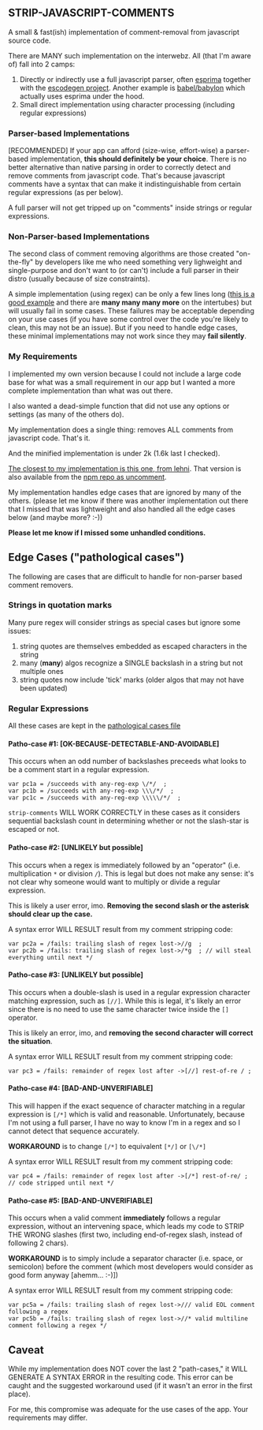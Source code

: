 ## STRIP-JAVASCRIPT-COMMENTS
A small & fast(ish) implementation of comment-removal from javascript source code.

There are MANY such implementation on the interwebz. All (that I'm aware of) fall into 2 camps:
1. Directly or indirectly use a full javascript parser, often [esprima](http://esprima.org/) together with the [escodegen project](https://github.com/estools/escodegen). Another example is [babel/babylon](https://new.babeljs.io/docs/en/babylon.html) which actually uses esprima under the hood.
2. Small direct implementation using character processing (including regular expressions)

### Parser-based Implementations
[RECOMMENDED] If your app can afford (size-wise, effort-wise) a parser-based implementation, **this should definitely be your choice**. There is no better alternative than native parsing in order to correctly detect and remove comments from javascript code. That's because javascript comments have a syntax that can make it indistinguishable from certain regular expressions (as per below).

A full parser will not get tripped up on "comments" inside strings or regular expressions.

### Non-Parser-based Implementations
The second class of comment removing algorithms are those created "on-the-fly" by developers like me who need something very lighweight and single-purpose and don't want to (or can't) include a full parser in their distro (usually because of size constraints).

A simple implementation (using regex) can be only a few lines long ([this is a good example](https://stackoverflow.com/questions/3577767/javascript-comment-stripper) and there are **many many many more** on the intertubes) but will usually fail in some cases. These failures may be acceptable depending on your use cases (if you have some control over the code you're likely to clean, this may not be an issue). But if you need to handle edge cases, these minimal implementations may not work since they may __fail silently__.

### My Requirements
I implemented my own version because I could not include a large code base for what was a small requirement in our app but I wanted a more complete implementation than what was out there. 

I also wanted a dead-simple function that did not use any options or settings (as many of the others do).

My implementation does a single thing: removes ALL comments from javascript code. That's it.

And the minified implementation is under 2k (1.6k last I checked).

[The closest to my implementation is this one, from lehni](https://github.com/lehni/uncomment.js). That version is also available 
from the [npm repo as uncomment](https://www.npmjs.com/package/uncomment).

My implementation handles edge cases that are ignored by many of the others. (please let me know if there was another implementation out there
that I missed that was lightweight and also handled all the edge cases below (and maybe more? :-))

**Please let me know if I missed some unhandled conditions.**

## Edge Cases ("pathological cases")

The following are cases that are difficult to handle for non-parser based comment removers.

### Strings in quotation marks

Many pure regex will consider strings as special cases but ignore some issues:
1. string quotes are themselves embedded as escaped characters in the string
2. many (__many__) algos recognize a SINGLE backslash in a string but not multiple ones
3. string quotes now include 'tick' marks (older algos that may not have been updated)

### Regular Expressions
All these cases are kept in the [pathological cases file](./test-cases-pathological.js)

#### Patho-case #1: [OK-BECAUSE-DETECTABLE-AND-AVOIDABLE]
This occurs when an odd number of backslashes preceeds what looks to be a comment start in a regular expression.
```
var pc1a = /succeeds with any-reg-exp \/*/  ; 
var pc1b = /succeeds with any-reg-exp \\\/*/  ; 
var pc1c = /succeeds with any-reg-exp \\\\\/*/  ; 
```
`strip-comments` WILL WORK CORRECTLY in these cases as it considers sequential backslash count in determining whether or not the slash-star is escaped or not.

#### Patho-case #2: [UNLIKELY but possible]
This occurs when a regex is immediately followed by an "operator" (i.e. multiplication `*` or division `/`). This is legal but does not make any sense: it's not clear why someone would want to multiply or divide a regular expression.

This is likely a user error, imo. **Removing the second slash or the asterisk should clear up the case.**

A syntax error WILL RESULT result from my comment stripping code:
```
var pc2a = /fails: trailing slash of regex lost->//g  ;
var pc2b = /fails: trailing slash of regex lost->/*g  ; // will steal everything until next */
```

#### Patho-case #3: [UNLIKELY but possible]
This occurs when a double-slash is used in a regular expression character matching expression, such as `[//]`. While this is legal, it's likely an error since there is no need to use the same character twice inside the `[]` operator.

This is likely an error, imo, and **removing the second character will correct the situation**.

A syntax error WILL RESULT result from my comment stripping code:
```
var pc3 = /fails: remainder of regex lost after ->[//] rest-of-re / ;
```

#### Patho-case #4: [BAD-AND-UNVERIFIABLE]
This will happen if the exact sequence of character matching in a regular expression is `[/*]` which is valid and reasonable. Unfortunately, because I'm not using a full parser, I have no way to know I'm in a regex and so I cannot detect that sequence accurately.

**WORKAROUND** is to change `[/*]` to equivalent `[*/]` or `[\/*]`

A syntax error WILL RESULT result from my comment stripping code:
```
var pc4 = /fails: remainder of regex lost after ->[/*] rest-of-re/ ; // code stripped until next */
```

#### Patho-case #5: [BAD-AND-UNVERIFIABLE]
This occurs when a valid comment **immediately** follows a regular expression, without an intervening space, which leads my code to STRIP THE WRONG slashes (first two, including end-of-regex slash, instead of following 2 chars).

**WORKAROUND** is to simply include a separator character (i.e. space, or semicolon) before the comment (which most developers would consider as good form anyway [ahemm... :-)])


A syntax error WILL RESULT result from my comment stripping code:
```
var pc5a = /fails: trailing slash of regex lost->/// valid EOL comment following a regex
var pc5b = /fails: trailing slash of regex lost->//* valid multiline comment following a regex */
```

## Caveat

While my implementation does NOT cover the last 2 "path-cases," it WILL GENERATE A SYNTAX ERROR in the resulting code. This error can be caught and the suggested workaround used (if it wasn't an error in the first place).

For me, this compromise was adequate for the use cases of the app. Your requirements may differ.
